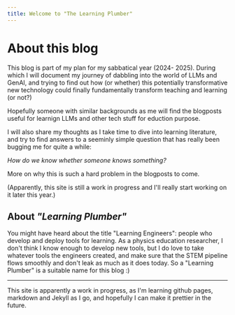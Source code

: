 ```yaml
---
title: Welcome to "The Learning Plumber"
---
```


# About this blog

  This blog is part of my plan for my sabbatical year (2024- 2025). During which I will document my journey of dabbling into the world of LLMs and GenAI, and trying to find out how (or whether) this potentially transformative new technology could finally fundamentally transform teaching and learning (or not?) 

  Hopefully someone with similar backgrounds as me will find the blogposts useful for learnign LLMs and other tech stuff for eduction purpose.

  I will also share my thoughts as I take time to dive into learning literature, and try to find answers to a seeminly simple question that has really been bugging me for quite a while: 

  *How do we know whether someone knows something?*
  
More on why this is such a hard problem in the blogposts to come.

(Apparently, this site is still a work in progress and I'll really start working on it later this year.)

## About *"Learning Plumber"*

You might have heard about the title "Learning Engineers": people who develop and deploy tools for learning. As a physics education researcher, I don't think I know enough to develop new tools, but I do love to take whatever tools the engineers created, and make sure that the STEM pipeline flows smoothly and don't leak as much as it does today. So a "Learning Plumber" is a suitable name for this blog :)

---

This site is apparently a work in progress, as I'm learning github pages, markdown and Jekyll as I go, and hopefully I can make it prettier in the future.
